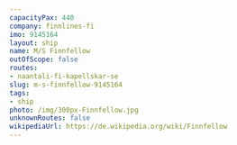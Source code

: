 ```yaml
---
capacityPax: 440
company: finnlines-fi
imo: 9145164
layout: ship
name: M/S Finnfellow
outOfScope: false
routes:
- naantali-fi-kapellskar-se
slug: m-s-finnfellow-9145164
tags:
- ship
photo: /img/300px-Finnfellow.jpg
unknownRoutes: false
wikipediaUrl: https://de.wikipedia.org/wiki/Finnfellow
---
```

